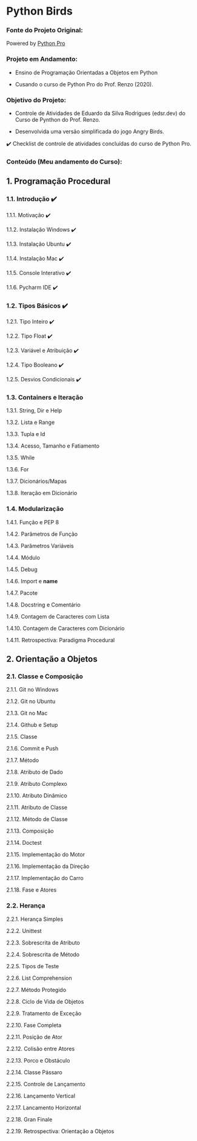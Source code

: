 Python Birds
===========

### Fonte do Projeto Original:

Powered by [Python Pro](http://adm.python.pro.br)


### Projeto em Andamento: 

- Ensino de Programação Orientadas a Objetos em Python 

- Cusando o curso de Python Pro do Prof. Renzo (2020).


### Objetivo do Projeto:

- Controle de Atividades de Eduardo da Silva Rodrigues (edsr.dev) do Curso de Pynthon do Prof. Renzo.

- Desenvolvida uma versão simplificada do jogo Angry Birds. 

✔️ Checklist de controle de atividades concluídas do curso de Python Pro.


### Conteúdo (Meu andamento do Curso):


## 1.	Programação Procedural

### 1.1.	Introdução ✔️ 

1.1.1.	Motivação ✔️ 

1.1.2.	Instalação Windows ✔️ 

1.1.3.	Instalação Ubuntu ✔️ 

1.1.4.	Instalação Mac ✔️  

1.1.5.	Console Interativo ✔️ 

1.1.6.	Pycharm IDE ✔️ 

### 1.2.	Tipos Básicos ✔️ 

1.2.1.	Tipo Inteiro ✔️ 

1.2.2.	Tipo Float ✔️ 

1.2.3.	Variável e Atribuição ✔️ 

1.2.4.	Tipo Booleano ✔️ 

1.2.5.	Desvios Condicionais ✔️ 

### 1.3.	Containers e Iteração

1.3.1.	String, Dir e Help

1.3.2.	Lista e Range

1.3.3.	Tupla e Id

1.3.4.	Acesso, Tamanho e Fatiamento

1.3.5.	While

1.3.6.	For

1.3.7.	Dicionários/Mapas

1.3.8.	Iteração em Dicionário

### 1.4.	Modularização

1.4.1.	Função e PEP 8

1.4.2.	Parâmetros de Função

1.4.3.	Parâmetros Variáveis

1.4.4.	Módulo

1.4.5.	Debug

1.4.6.	Import e __name__

1.4.7.	Pacote

1.4.8.	Docstring e Comentário

1.4.9.	Contagem de Caracteres com Lista

1.4.10.	Contagem de Caracteres com Dicionário

1.4.11.	Retrospectiva: Paradigma Procedural

## 2.	Orientação a Objetos

### 2.1.	Classe e Composição

2.1.1.	Git no Windows

2.1.2.	Git no Ubuntu

2.1.3.	Git no Mac

2.1.4.	Github e Setup

2.1.5.	Classe

2.1.6.	Commit e Push

2.1.7.	Método

2.1.8.	Atributo de Dado

2.1.9.	Atributo Complexo

2.1.10.	Atributo Dinâmico

2.1.11.	Atributo de Classe

2.1.12.	Método de Classe

2.1.13.	Composição

2.1.14.	Doctest

2.1.15.	Implementação do Motor

2.1.16.	Implementação da Direção

2.1.17.	Implementação do Carro

2.1.18.	Fase e Atores

### 2.2.	Herança

2.2.1.	Herança Simples

2.2.2.	Unittest

2.2.3.	Sobrescrita de Atributo

2.2.4.	Sobrescrita de Método

2.2.5.	Tipos de Teste

2.2.6.	List Comprehension

2.2.7.	Método Protegido

2.2.8.	Ciclo de Vida de Objetos

2.2.9.	Tratamento de Exceção

2.2.10.	Fase Completa

2.2.11.	Posição de Ator

2.2.12.	Colisão entre Atores

2.2.13.	Porco e Obstáculo

2.2.14.	Classe Pássaro

2.2.15.	Controle de Lançamento

2.2.16.	Lançamento Vertical

2.2.17.	Lancamento Horizontal

2.2.18.	Gran Finale

2.2.19.	Retrospectiva: Orientação a Objetos


